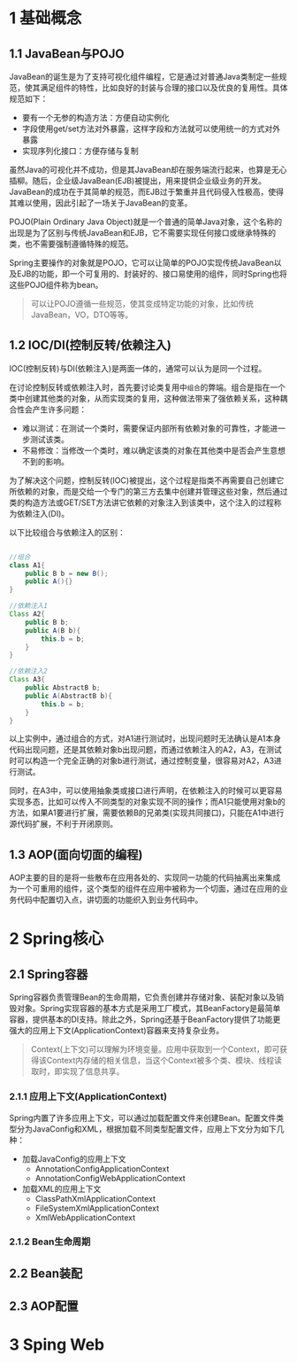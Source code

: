 
# 1 基础概念

## 1.1 JavaBean与POJO

JavaBean的诞生是为了支持可视化组件编程，它是通过对普通Java类制定一些规范，使其满足组件的特性，比如良好的封装与合理的接口以及优良的复用性。具体规范如下：
- 要有一个无参的构造方法：方便自动实例化
- 字段使用get/set方法对外暴露，这样字段和方法就可以使用统一的方式对外暴露
- 实现序列化接口：方便存储与复制

虽然Java的可视化并不成功，但是其JavaBean却在服务端流行起来，也算是无心插柳。随后，企业级JavaBean(EJB)被提出，用来提供企业级业务的开发。JavaBean的成功在于其简单的规范，而EJB过于繁重并且代码侵入性极高，使得其难以使用，因此引起了一场关于JavaBean的变革。

POJO(Plain Ordinary Java Object)就是一个普通的简单Java对象，这个名称的出现是为了区别与传统JavaBean和EJB，它不需要实现任何接口或继承特殊的类，也不需要强制遵循特殊的规范。

Spring主要操作的对象就是POJO，它可以让简单的POJO实现传统JavaBean以及EJB的功能，即一个可复用的、封装好的、接口易使用的组件，同时Spring也将这些POJO组件称为bean。

> 可以让POJO遵循一些规范，使其变成特定功能的对象，比如传统JavaBean，VO，DTO等等。

## 1.2 IOC/DI(控制反转/依赖注入)
IOC(控制反转)与DI(依赖注入)是两面一体的，通常可以认为是同一个过程。

在讨论控制反转或依赖注入时，首先要讨论类复用中`组合`的弊端。组合是指在一个类中创建其他类的对象，从而实现类的复用，这种做法带来了强依赖关系，这种耦合性会产生许多问题：
- 难以测试：在测试一个类时，需要保证内部所有依赖对象的可靠性，才能进一步测试该类。
- 不易修改：当修改一个类时，难以确定该类的对象在其他类中是否会产生意想不到的影响。

为了解决这个问题，控制反转(IOC)被提出，这个过程是指类不再需要自己创建它所依赖的对象，而是交给一个专门的第三方去集中创建并管理这些对象，然后通过类的构造方法或GET/SET方法讲它依赖的对象注入到该类中，这个注入的过程称为依赖注入(DI)。

以下比较组合与依赖注入的区别：
```java

//组合
class A1{
    public B b = new B();
    public A(){}
}

//依赖注入1
Class A2{
    public B b;
    public A(B b){
        this.b = b;
    }
}

//依赖注入2
Class A3{
    public AbstractB b;
    public A(AbstractB b){
        this.b = b;
    }
}
```
以上实例中，通过组合的方式，对A1进行测试时，出现问题时无法确认是A1本身代码出现问题，还是其依赖对象b出现问题，而通过依赖注入的A2，A3，在测试时可以构造一个完全正确的对象b进行测试，通过控制变量，很容易对A2，A3进行测试。

同时，在A3中，可以使用抽象类或接口进行声明，在依赖注入的时候可以更容易实现多态，比如可以传入不同类型的对象实现不同的操作；而A1只能使用对象b的方法，如果A1要进行扩展，需要依赖B的兄弟类(实现共同接口)，只能在A1中进行源代码扩展，不利于开闭原则。


## 1.3 AOP(面向切面的编程)
AOP主要的目的是将一些散布在应用各处的、实现同一功能的代码抽离出来集成为一个可重用的组件，这个类型的组件在应用中被称为一个切面，通过在应用的业务代码中配置切入点，讲切面的功能织入到业务代码中。


# 2 Spring核心

## 2.1 Spring容器
Spring容器负责管理Bean的生命周期，它负责创建并存储对象、装配对象以及销毁对象。Spring实现容器的基本方式是采用工厂模式，其BeanFactory是最简单容器，提供基本的DI支持。除此之外，Spring还基于BeanFactory提供了功能更强大的应用上下文(ApplicationContext)容器来支持复杂业务。

> Context(上下文)可以理解为环境变量。应用中获取到一个Context，即可获得该Context内存储的相关信息，当这个Context被多个类、模块、线程读取时，即实现了信息共享。

### 2.1.1 应用上下文(ApplicationContext)

Spring内置了许多应用上下文，可以通过加载配置文件来创建Bean。配置文件类型分为JavaConfig和XML，根据加载不同类型配置文件，应用上下文分为如下几种：
- 加载JavaConfig的应用上下文
    - AnnotationConfigApplicationContext
    - AnnotationConfigWebApplicationContext
- 加载XML的应用上下文
    - ClassPathXmlApplicationContext
    - FileSystemXmlApplicationContext
    - XmlWebApplicationContext

### 2.1.2 Bean生命周期


## 2.2 Bean装配

## 2.3 AOP配置

# 3 Sping Web
